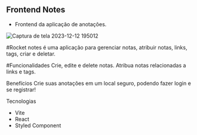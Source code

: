 ## Frontend Notes 
- Frontend da aplicação de anotações.

![Captura de tela 2023-12-12 195012](https://github.com/alvesgc/frontend-notes/assets/140769066/de339d9c-c933-48f3-8442-1c2f998fa1fa)

#Rocket notes é uma aplicação para gerenciar notas, atribuir notas, links, tags, criar e deletar.

#Funcionalidades
Crie, edite e delete notas. Atribua notas relacionadas a links e tags.

Benefícios
Crie suas anotações em um local seguro, podendo fazer login e se registrar! 

Tecnologias
- Vite
- React
- Styled Component


